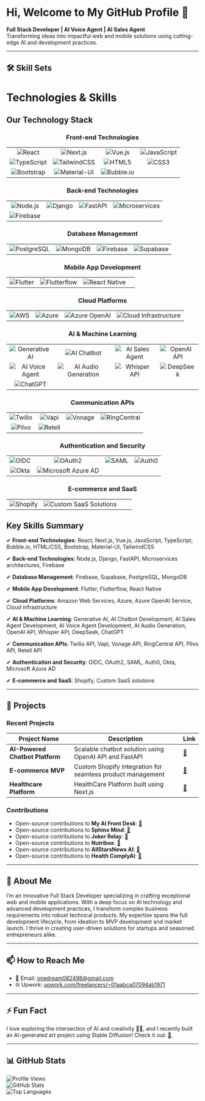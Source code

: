 # Hi, Welcome to My GitHub Profile 👋  
**Full Stack Developer | AI Voice Agent | AI Sales Agent**  
Transforming ideas into impactful web and mobile solutions using cutting-edge AI and development practices.

---

## 🛠 Skill Sets

# Technologies & Skills

## Our Technology Stack

<div align="center">

### Front-end Technologies
<table>
  <tr>
    <td align="center"><img src="https://img.shields.io/badge/-React-61DAFB?logo=react&logoColor=white" alt="React" /></td>
    <td align="center"><img src="https://img.shields.io/badge/-Next.js-000000?logo=nextdotjs&logoColor=white" alt="Next.js" /></td>
    <td align="center"><img src="https://img.shields.io/badge/-Vue.js-4FC08D?logo=vuedotjs&logoColor=white" alt="Vue.js" /></td>
    <td align="center"><img src="https://img.shields.io/badge/-JavaScript-F7DF1E?logo=javascript&logoColor=black" alt="JavaScript" /></td>
  </tr>
  <tr>
    <td align="center"><img src="https://img.shields.io/badge/-TypeScript-3178C6?logo=typescript&logoColor=white" alt="TypeScript" /></td>
    <td align="center"><img src="https://img.shields.io/badge/-TailwindCSS-38B2AC?logo=tailwindcss&logoColor=white" alt="TailwindCSS" /></td>
    <td align="center"><img src="https://img.shields.io/badge/-HTML5-E34F26?logo=html5&logoColor=white" alt="HTML5" /></td>
    <td align="center"><img src="https://img.shields.io/badge/-CSS3-1572B6?logo=css3&logoColor=white" alt="CSS3" /></td>
  </tr>
  <tr>
    <td align="center"><img src="https://img.shields.io/badge/-Bootstrap-7952B3?logo=bootstrap&logoColor=white" alt="Bootstrap" /></td>
    <td align="center"><img src="https://img.shields.io/badge/-Material--UI-0081CB?logo=mui&logoColor=white" alt="Material-UI" /></td>
    <td align="center"><img src="https://img.shields.io/badge/-Bubble.io-FF5A5F?logo=bubble&logoColor=white" alt="Bubble.io" /></td>
    <td></td>
  </tr>
</table>

### Back-end Technologies
<table>
  <tr>
    <td align="center"><img src="https://img.shields.io/badge/-Node.js-339933?logo=nodedotjs&logoColor=white" alt="Node.js" /></td>
    <td align="center"><img src="https://img.shields.io/badge/-Django-092E20?logo=django&logoColor=white" alt="Django" /></td>
    <td align="center"><img src="https://img.shields.io/badge/-FastAPI-009688?logo=fastapi&logoColor=white" alt="FastAPI" /></td>
    <td align="center"><img src="https://img.shields.io/badge/-Microservices-F05032?logo=kubernetes&logoColor=white" alt="Microservices" /></td>
  </tr>
  <tr>
    <td align="center"><img src="https://img.shields.io/badge/-Firebase-FFCA28?logo=firebase&logoColor=white" alt="Firebase" /></td>
    <td></td>
    <td></td>
    <td></td>
  </tr>
</table>

### Database Management
<table>
  <tr>
    <td align="center"><img src="https://img.shields.io/badge/-PostgreSQL-336791?logo=postgresql&logoColor=white" alt="PostgreSQL" /></td>
    <td align="center"><img src="https://img.shields.io/badge/-MongoDB-47A248?logo=mongodb&logoColor=white" alt="MongoDB" /></td>
    <td align="center"><img src="https://img.shields.io/badge/-Firebase-FFCA28?logo=firebase&logoColor=white" alt="Firebase" /></td>
    <td align="center"><img src="https://img.shields.io/badge/-Supabase-3ECF8E?logo=supabase&logoColor=white" alt="Supabase" /></td>
  </tr>
</table>

### Mobile App Development
<table>
  <tr>
    <td align="center"><img src="https://img.shields.io/badge/-Flutter-02569B?logo=flutter&logoColor=white" alt="Flutter" /></td>
    <td align="center"><img src="https://img.shields.io/badge/-Flutterflow-FF5A5F?logo=flutterflow&logoColor=white" alt="Flutterflow" /></td>
    <td align="center"><img src="https://img.shields.io/badge/-React%20Native-61DAFB?logo=react&logoColor=white" alt="React Native" /></td>
    <td></td>
  </tr>
</table>

### Cloud Platforms
<table>
  <tr>
    <td align="center"><img src="https://img.shields.io/badge/-AWS-FF9900?logo=amazonaws&logoColor=white" alt="AWS" /></td>
    <td align="center"><img src="https://img.shields.io/badge/-Azure-0089D6?logo=azure&logoColor=white" alt="Azure" /></td>
    <td align="center"><img src="https://img.shields.io/badge/-Azure%20OpenAI-0078D4?logo=azure&logoColor=white" alt="Azure OpenAI" /></td>
    <td align="center"><img src="https://img.shields.io/badge/-Cloud%20Infrastructure-1890FF?logo=cloudflare&logoColor=white" alt="Cloud Infrastructure" /></td>
  </tr>
</table>

### AI & Machine Learning
<table>
  <tr>
    <td align="center"><img src="https://img.shields.io/badge/-Generative%20AI-4CAF50?logo=openai&logoColor=white" alt="Generative AI" /></td>
    <td align="center"><img src="https://img.shields.io/badge/-AI%20Chatbot-FF5722?logo=openai&logoColor=white" alt="AI Chatbot" /></td>
    <td align="center"><img src="https://img.shields.io/badge/-AI%20Sales%20Agent-FF9800?logo=openai&logoColor=white" alt="AI Sales Agent" /></td>
    <td align="center"><img src="https://img.shields.io/badge/-OpenAI%20API-4CAF50?logo=openai&logoColor=white" alt="OpenAI API" /></td>
  </tr>
  <tr>
    <td align="center"><img src="https://img.shields.io/badge/-AI%20Voice%20Agent-9C27B0?logo=openai&logoColor=white" alt="AI Voice Agent" /></td>
    <td align="center"><img src="https://img.shields.io/badge/-AI%20Audio%20Generation-673AB7?logo=openai&logoColor=white" alt="AI Audio Generation" /></td>
    <td align="center"><img src="https://img.shields.io/badge/-Whisper%20API-4CAF50?logo=openai&logoColor=white" alt="Whisper API" /></td>
    <td align="center"><img src="https://img.shields.io/badge/-DeepSeek-00BCD4?logo=openai&logoColor=white" alt="DeepSeek" /></td>
  </tr>
  <tr>
    <td align="center"><img src="https://img.shields.io/badge/-ChatGPT-4CAF50?logo=openai&logoColor=white" alt="ChatGPT" /></td>
    <td></td>
    <td></td>
    <td></td>
  </tr>
</table>

### Communication APIs
<table>
  <tr>
    <td align="center"><img src="https://img.shields.io/badge/-Twilio-F22F46?logo=twilio&logoColor=white" alt="Twilio" /></td>
    <td align="center"><img src="https://img.shields.io/badge/-Vapi-FF5A5F?logo=vapi&logoColor=white" alt="Vapi" /></td>
    <td align="center"><img src="https://img.shields.io/badge/-Vonage-00B0FF?logo=vonage&logoColor=white" alt="Vonage" /></td>
    <td align="center"><img src="https://img.shields.io/badge/-RingCentral-008C73?logo=ringcentral&logoColor=white" alt="RingCentral" /></td>
  </tr>
  <tr>
    <td align="center"><img src="https://img.shields.io/badge/-Pilvo-FF5A5F?logo=pilvo&logoColor=white" alt="Pilvo" /></td>
    <td align="center"><img src="https://img.shields.io/badge/-Retell-FF5A5F?logo=retell&logoColor=white" alt="Retell" /></td>
    <td></td>
    <td></td>
  </tr>
</table>

### Authentication and Security
<table>
  <tr>
    <td align="center"><img src="https://img.shields.io/badge/-OIDC-FF5722?logo=keycloak&logoColor=white" alt="OIDC" /></td>
    <td align="center"><img src="https://img.shields.io/badge/-OAuth2-FF9800?logo=keycloak&logoColor=white" alt="OAuth2" /></td>
    <td align="center"><img src="https://img.shields.io/badge/-SAML-9C27B0?logo=keycloak&logoColor=white" alt="SAML" /></td>
    <td align="center"><img src="https://img.shields.io/badge/-Auth0-EB5424?logo=auth0&logoColor=white" alt="Auth0" /></td>
  </tr>
  <tr>
    <td align="center"><img src="https://img.shields.io/badge/-Okta-007DC5?logo=okta&logoColor=white" alt="Okta" /></td>
    <td align="center"><img src="https://img.shields.io/badge/-Microsoft%20Azure%20AD-0078D4?logo=microsoftazure&logoColor=white" alt="Microsoft Azure AD" /></td>
    <td></td>
    <td></td>
  </tr>
</table>

### E-commerce and SaaS
<table>
  <tr>
    <td align="center"><img src="https://img.shields.io/badge/-Shopify-96BF48?logo=shopify&logoColor=white" alt="Shopify" /></td>
    <td align="center"><img src="https://img.shields.io/badge/-Custom%20SaaS%20Solutions-FF5A5F?logo=saas&logoColor=white" alt="Custom SaaS Solutions" /></td>
    <td></td>
    <td></td>
  </tr>
</table>

</div>

## Key Skills Summary

✔ **Front-end Technologies**: React, Next.js, Vue.js, JavaScript, TypeScript, Bubble.io, HTML/CSS, Bootstrap, Material-UI, TailwindCSS

✔ **Back-end Technologies**: Node.js, Django, FastAPI, Microservices architectures, Firebase

✔ **Database Management**: Firebase, Supabase, PostgreSQL, MongoDB

✔ **Mobile App Development**: Flutter, Flutterflow, React Native

✔ **Cloud Platforms**: Amazon Web Services, Azure, Azure OpenAI Service, Cloud infrastructure

✔ **AI & Machine Learning**: Generative AI, AI Chatbot Development, AI Sales Agent Development, AI Voice Agent Development, AI Audio Generation, OpenAI API, Whisper API, DeepSeek, ChatGPT

✔ **Communication APIs**: Twilio API, Vapi, Vonage API, RingCentral API, Pilvo API, Retell API

✔ **Authentication and Security**: OIDC, OAuth2, SAML, Auth0, Okta, Microsoft Azure AD

✔ **E-commerce and SaaS**: Shopify, Custom SaaS solutions

---

## 🚀 Projects

### Recent Projects

| Project Name                  | Description                                                                 | Link                                                                 |
|-------------------------------|-----------------------------------------------------------------------------|----------------------------------------------------------------------|
| **AI-Powered Chatbot Platform** | Scalable chatbot solution using OpenAI API and FastAPI                     | [🔗](https://wordlift.io/)                                |
| **E-commerce MVP**             | Custom Shopify integration for seamless product management                 | [🔗](https://frontlevels.com/)                                  |
| **Healthcare Platform** | HealthCare Platform built using Next.js                               | [🔗](https://healthcomplyai.com/)                                  |

### Contributions

- Open-source contributions to **My AI Front Desk**: [🔗](https://www.myaifrontdesk.com/)  
- Open-source contributions to **Sphinx Mind**: [🔗](https://www.sphinxmind.com/)  
- Open-source contributions to **Joker Relay**: [🔗](https://chromewebstore.google.com/detail/joker-relay/fgefbieclhkijgdjoaicmgnholpcegml?hl=en/)  
- Open-source contributions to **Nutribox**: [🔗](https://play.google.com/store/apps/details?id=com.serendipity.mynutribox&hl=en&pli=1)  
- Open-source contributions to **AllStarsNews AI**: [🔗](https://play.google.com/store/apps/details?src=AppAgg.com&id=com.allstarsnewsai.app.app_allstarsnewsai)  
- Open-source contributions to **Health ComplyAI**: [🔗](https://healthcomplyai.com/)  

---

## 📝 About Me

I’m an innovative Full Stack Developer specializing in crafting exceptional web and mobile applications. With a deep focus on AI technology and advanced development practices, I transform complex business requirements into robust technical products. My expertise spans the full development lifecycle, from ideation to MVP development and market launch. I thrive in creating user-driven solutions for startups and seasoned entrepreneurs alike.

---

## 📫 How to Reach Me

- 📧 Email: [onedream082498@gmail.com](mailto:onedream082498@gmail.com)  
- 🌐 Upwork: [upwork.com/freelancers/~01aabca07094ab1971](https://www.upwork.com/freelancers/~01aabca07094ab1971)  

---

## ⚡ Fun Fact

I love exploring the intersection of AI and creativity 🤖🎨, and I recently built an AI-generated art project using Stable Diffusion! Check it out: [🔗](https://your-art-project-link.com).

---

## 📊 GitHub Stats

![Profile Views](https://komarev.com/ghpvc/?username=onedream0824&color=blue)  
![GitHub Stats](https://github-readme-stats.vercel.app/api?username=onedream0824&show_icons=true&theme=radical)  
![Top Languages](https://github-readme-stats.vercel.app/api/top-langs/?username=onedream0824&layout=compact&theme=radical)  